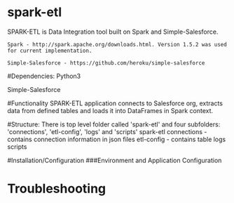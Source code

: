 # spark-etl
SPARK-ETL is Data Integration tool built on Spark and Simple-Salesforce.

	Spark - http://spark.apache.org/downloads.html. Version 1.5.2 was used for current implementation.

	Simple-Salesforce - https://github.com/heroku/simple-salesforce

#Dependencies:
Python3

Simple-Salesforce

#Functionality
SPARK-ETL application connects to Salesforce org, extracts data from defined tables and loads it into DataFrames in Spark context.

#Structure:
There is top level folder called 'spark-etl' and four subfolders: 'connections', 'etl-config', 'logs' and 'scripts'
spark-etl
	connections - contains connection information in json files
	etl-config - contains table 
	logs
	scripts
  

#Installation/Configuration
###Environment and Application Configuration


# Troubleshooting
